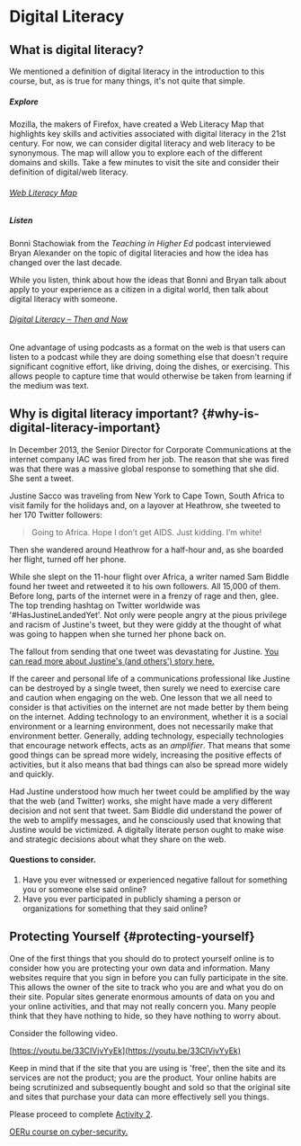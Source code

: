 # Digital Literacy

## What is digital literacy?

We mentioned a definition of digital literacy in the introduction to this course, but, as is true for many things, it's not quite that simple.

##### Explore

Mozilla, the makers of Firefox, have created a Web Literacy Map that highlights key skills and activities associated with digital literacy in the 21st century. For now, we can consider digital literacy and web literacy to be synonymous. The map will allow you to explore each of the different domains and skills. Take a few minutes to visit the site and consider their definition of digital/web literacy.

###### [Web Literacy Map](https://learning.mozilla.org/en-US/web-literacy/)

##### Listen

Bonni Stachowiak from the _Teaching in Higher Ed_ podcast interviewed Bryan Alexander on the topic of digital literacies and how the idea has changed over the last decade.

While you listen, think about how the ideas that Bonni and Bryan talk about apply to your experience as a citizen in a digital world, then talk about digital literacy with someone.

###### [Digital Literacy – Then and Now](http://teachinginhighered.com/podcast/digital-literacy-now/)

One advantage of using podcasts as a format on the web is that users can listen to a podcast while they are doing something else that doesn't require significant cognitive effort, like driving, doing the dishes, or exercising. This allows people to capture time that would otherwise be taken from learning if the medium was text.

## Why is digital literacy important? {#why-is-digital-literacy-important}

In December 2013, the Senior Director for Corporate Communications at the internet company IAC was fired from her job. The reason that she was fired was that there was a massive global response to something that she did. She sent a tweet.

Justine Sacco was traveling from New York to Cape Town, South Africa to visit family for the holidays and, on a layover at Heathrow, she tweeted to her 170 Twitter followers:

> Going to Africa. Hope I don’t get AIDS. Just kidding. I’m white!

Then she wandered around Heathrow for a half-hour and, as she boarded her flight, turned off her phone.

While she slept on the 11-hour flight over Africa, a writer named Sam Biddle found her tweet and retweeted it to his own followers. All 15,000 of them. Before long, parts of the internet were in a frenzy of rage and then, glee. The top trending hashtag on Twitter worldwide was '\#HasJustineLandedYet'. Not only were people angry at the pious privilege and racism of Justine's tweet, but they were giddy at the thought of what was going to happen when she turned her phone back on.

The fallout from sending that one tweet was devastating for Justine. [You can read more about Justine's \(and others'\) story here.](https://www.nytimes.com/2015/02/15/magazine/how-one-stupid-tweet-ruined-justine-saccos-life.html)

If the career and personal life of a communications professional like Justine can be destroyed by a single tweet, then surely we need to exercise care and caution when engaging on the web. One lesson that we all need to consider is that activities on the internet are not made better by them being on the internet. Adding technology to an environment, whether it is a social environment or a learning environment, does not necessarily make that environment better. Generally, adding technology, especially technologies that encourage network effects, acts as an _amplifier_. That means that some good things can be spread more widely, increasing the positive effects of activities, but it also means that bad things can also be spread more widely and quickly.

Had Justine understood how much her tweet could be amplified by the way that the web \(and Twitter\) works, she might have made a very different decision and not sent that tweet. Sam Biddle did understand the power of the web to amplify messages, and he consciously used that knowing that Justine would be victimized. A digitally literate person ought to make wise and strategic decisions about what they share on the web.

#### Questions to consider.

1. Have you ever witnessed or experienced negative fallout for something you or someone else said online?
2. Have you ever participated in publicly shaming a person or organizations for something that they said online?

## Protecting Yourself {#protecting-yourself}

One of the first things that you should do to protect yourself online is to consider how you are protecting your own data and information. Many websites require that you sign in before you can fully participate in the site. This allows the owner of the site to track who you are and what you do on their site. Popular sites generate enormous amounts of data on you and your online activities, and that may not really concern you. Many people think that they have nothing to hide, so they have nothing to worry about.

Consider the following video.

[https://youtu.be/33CIVjvYyEk](https://youtu.be/33CIVjvYyEk)

Keep in mind that if the site that you are using is 'free', then the site and its services are not the product; you are the product. Your online habits are being scrutinized and subsequently bought and sold so that the original site and sites that purchase your data can more effectively sell you things.

Please proceed to complete [Activity 2](/activity-2.md).

[OERu course on cyber-security.](https://oeru.org/oeru-partners/the-open-university/introduction-to-cyber-security/)

